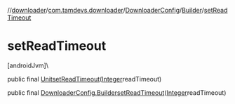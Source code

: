 //[downloader](../../../../index.md)/[com.tamdevs.downloader](../../index.md)/[DownloaderConfig](../index.md)/[Builder](index.md)/[setReadTimeout](set-read-timeout.md)

# setReadTimeout

[androidJvm]\

public final [Unit](https://kotlinlang.org/api/latest/jvm/stdlib/kotlin/-unit/index.html)[setReadTimeout](set-read-timeout.md)([Integer](https://developer.android.com/reference/kotlin/java/lang/Integer.html)readTimeout)

public final [DownloaderConfig.Builder](index.md)[setReadTimeout](set-read-timeout.md)([Integer](https://developer.android.com/reference/kotlin/java/lang/Integer.html)readTimeout)
